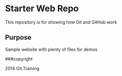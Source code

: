 # Starter Web Repo

This repository is for showing how Git and GitHub work

## Purpose

Sample website with plenty of files for demos

###copyright

2014 Git.Training